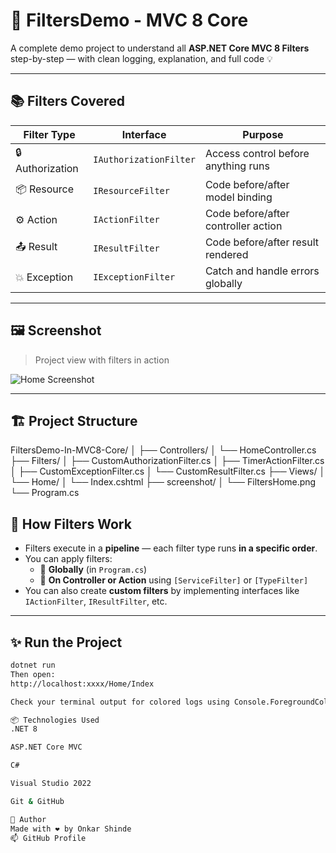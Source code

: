 # 🚀 FiltersDemo - MVC 8 Core

A complete demo project to understand all **ASP.NET Core MVC 8 Filters** step-by-step — with clean logging, explanation, and full code 💡

---

## 📚 Filters Covered

| Filter Type        | Interface                 | Purpose                             |
|--------------------|----------------------------|--------------------------------------|
| 🔒 Authorization   | `IAuthorizationFilter`    | Access control before anything runs |
| 📦 Resource        | `IResourceFilter`         | Code before/after model binding     |
| ⚙️ Action          | `IActionFilter`           | Code before/after controller action |
| 📤 Result          | `IResultFilter`           | Code before/after result rendered   |
| 💥 Exception       | `IExceptionFilter`        | Catch and handle errors globally    |

---

## 🖼️ Screenshot

> Project view with filters in action

![Home Screenshot](./screenshot/FiltersHome.png)

---

## 🏗️ Project Structure

FiltersDemo-In-MVC8-Core/
│
├── Controllers/
│ └── HomeController.cs
├── Filters/
│ ├── CustomAuthorizationFilter.cs
│ ├── TimerActionFilter.cs
│ ├── CustomExceptionFilter.cs
│ └── CustomResultFilter.cs
├── Views/
│ └── Home/
│ └── Index.cshtml
├── screenshot/
│ └── FiltersHome.png
└── Program.cs
 

## 🧠 How Filters Work

- Filters execute in a **pipeline** — each filter type runs **in a specific order**.
- You can apply filters:
  - 🔹 **Globally** (in `Program.cs`)
  - 🔸 **On Controller or Action** using `[ServiceFilter]` or `[TypeFilter]`
- You can also create **custom filters** by implementing interfaces like `IActionFilter`, `IResultFilter`, etc.

---

## ✨ Run the Project

```bash
dotnet run
Then open:
http://localhost:xxxx/Home/Index

Check your terminal output for colored logs using Console.ForegroundColor.

📦 Technologies Used
.NET 8

ASP.NET Core MVC

C#

Visual Studio 2022

Git & GitHub

🔗 Author
Made with ❤️ by Onkar Shinde
📫 GitHub Profile
